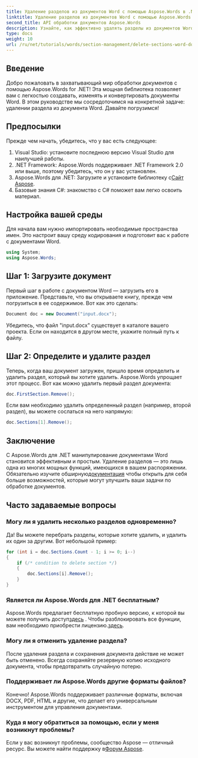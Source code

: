 ```yaml
---
title: Удаление разделов из документов Word с помощью Aspose.Words в .NET
linktitle: Удаление разделов из документов Word с помощью Aspose.Words в .NET
second_title: API обработки документов Aspose.Words
description: Узнайте, как эффективно удалять разделы из документов Word с помощью Aspose.Words для .NET. Это всеобъемлющее руководство проведет вас через предварительные условия.
type: docs
weight: 10
url: /ru/net/tutorials/words/section-management/delete-sections-word-document/
---
```

## Введение

Добро пожаловать в захватывающий мир обработки документов с помощью Aspose.Words for .NET! Эта мощная библиотека позволяет вам с легкостью создавать, изменять и конвертировать документы Word. В этом руководстве мы сосредоточимся на конкретной задаче: удалении раздела из документа Word. Давайте погрузимся!

## Предпосылки

Прежде чем начать, убедитесь, что у вас есть следующее:

1. Visual Studio: установите последнюю версию Visual Studio для наилучшей работы.
2. .NET Framework: Aspose.Words поддерживает .NET Framework 2.0 или выше, поэтому убедитесь, что он у вас установлен.
3.  Aspose.Words для .NET: Загрузите и установите библиотеку с[Сайт Aspose](https://releases.aspose.com/words/net/).
4. Базовые знания C#: знакомство с C# поможет вам легко освоить материал.

## Настройка вашей среды

Для начала вам нужно импортировать необходимые пространства имен. Это настроит вашу среду кодирования и подготовит вас к работе с документами Word.

```csharp
using System;
using Aspose.Words;
```

## Шаг 1: Загрузите документ

Первый шаг в работе с документом Word — загрузить его в приложение. Представьте, что вы открываете книгу, прежде чем погрузиться в ее содержимое. Вот как это сделать:

```csharp
Document doc = new Document("input.docx");
```

Убедитесь, что файл "input.docx" существует в каталоге вашего проекта. Если он находится в другом месте, укажите полный путь к файлу.

## Шаг 2: Определите и удалите раздел

Теперь, когда ваш документ загружен, пришло время определить и удалить раздел, который вы хотите удалить. Aspose.Words упрощает этот процесс. Вот как можно удалить первый раздел документа:

```csharp
doc.FirstSection.Remove();
```

Если вам необходимо удалить определенный раздел (например, второй раздел), вы можете сослаться на него напрямую:

```csharp
doc.Sections[1].Remove();
```

## Заключение

С Aspose.Words для .NET манипулирование документами Word становится эффективным и простым. Удаление разделов — это лишь одна из многих мощных функций, имеющихся в вашем распоряжении. Обязательно изучите обширную[документация](https://reference.aspose.com/words/net/) чтобы открыть для себя больше возможностей, которые могут улучшить ваши задачи по обработке документов.

## Часто задаваемые вопросы

### Могу ли я удалить несколько разделов одновременно?
Да! Вы можете перебрать разделы, которые хотите удалить, и удалить их один за другим. Вот небольшой пример:

```csharp
for (int i = doc.Sections.Count - 1; i >= 0; i--)
{
    if (/* condition to delete section */)
    {
        doc.Sections[i].Remove();
    }
}
```

### Является ли Aspose.Words для .NET бесплатным?
 Aspose.Words предлагает бесплатную пробную версию, к которой вы можете получить доступ[здесь](https://releases.aspose.com/) . Чтобы разблокировать все функции, вам необходимо приобрести лицензию.[здесь](https://purchase.aspose.com/buy).

### Могу ли я отменить удаление раздела?
После удаления раздела и сохранения документа действие не может быть отменено. Всегда сохраняйте резервную копию исходного документа, чтобы предотвратить случайную потерю.

### Поддерживает ли Aspose.Words другие форматы файлов?
Конечно! Aspose.Words поддерживает различные форматы, включая DOCX, PDF, HTML и другие, что делает его универсальным инструментом для управления документами.

### Куда я могу обратиться за помощью, если у меня возникнут проблемы?
 Если у вас возникнут проблемы, сообщество Aspose — отличный ресурс. Вы можете найти поддержку в[Форум Aspose](https://forum.aspose.com/c/words/8).